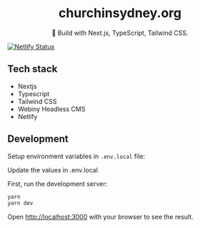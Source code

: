<div align="center">
  <h1>churchinsydney.org</h1>
  <p>💠 Build with Next.js, TypeScript, Tailwind CSS.</p>
</div>

[![Netlify Status](https://api.netlify.com/api/v1/badges/5aca700e-e8ab-4e5d-b435-9214cb3fe8a0/deploy-status)](https://app.netlify.com/sites/churchinsydney/deploys)

## Tech stack

- Nextjs
- Typescript
- Tailwind CSS
- Webiny Headless CMS
- Netlify

## Development

Setup environment variables in `.env.local` file:

Update the values in .env.local

First, run the development server:

```bash
yarn
yarn dev
```

Open [http://localhost:3000](http://localhost:3000) with your browser to see the result.

